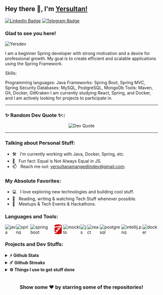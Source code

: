 ## Hey there 👋, I'm [Yersultan!](https://github.com/Yersdev/)

[![Linkedin Badge](https://img.shields.io/badge/-LinkedIn-0e76a8?style=flat-square&logo=Linkedin&logoColor=white)](https://linkedin.com/in/YersDev)
[![Telegram Badge](https://img.shields.io/badge/-Telegram-0e76a8?style=flat-square&logo=Telegram&logoColor=white)](https://t.me/Best0fWest)

### Glad to see you here! 
<p align="left"> <img src="https://komarev.com/ghpvc/?username=YersDev&label=Profile%20views&color=0e75b6&style=flat" alt="Yersdev" /> </p>
I am a beginner Spring developer with strong motivation and a desire for professional growth. My goal is to create efficient and scalable applications using the Spring Framework.

Skills:

Programming languages: Java
Frameworks: Spring Boot, Spring MVC, Spring Security
Databases: MySQL, PostgreSQL, MongoDb
Tools: Maven, Git, Docker, GitKraken
I am currently studying React, Spring, and Docker, and I am actively looking for projects to participate in.


<hr>
<h3 align="left">✨ Random Dev Quote ✨::</h3>
<p align="center">
  <img src="https://quotes-github-readme.vercel.app/api?type=horizontal&theme=dark" alt="Dev Quote" />
</p>
<hr>


### Talking about Personal Stuff:

- 🛠 &nbsp; I’m currently working with Java, Docker, Spring, etc.
- 👾 &nbsp; Fun fact: Equal is Not Always Equal in JS.
- 📫 &nbsp; Reach me out: yersultanamangedlindev@gmail.com.

### My Absolute Favorites:

- 💻 &nbsp; I love exploring new technologies and building cool stuff.
- 📰 &nbsp; Reading, writing & watching Tech Stuff whenever possible.
- 🍕 &nbsp; Meetups & Tech Events & Hackathons.

### Languages and Tools:

<div style="display: flex; flex-wrap: nowrap;">
    <img height="32" src="https://raw.githubusercontent.com/marwin1991/profile-technology-icons/refs/heads/main/icons/java.png" alt="java">
    <img height="32" src="https://raw.githubusercontent.com/marwin1991/profile-technology-icons/refs/heads/main/icons/spring.png" alt="spring">
    <img height="32" src="https://raw.githubusercontent.com/marwin1991/profile-technology-icons/refs/heads/main/icons/spring_boot.png" alt="spring boot">
    <img height="32" src="https://raw.githubusercontent.com/marwin1991/profile-technology-icons/refs/heads/main/icons/flyway.png" alt="flyway">
    <img height="32" src="https://raw.githubusercontent.com/marwin1991/profile-technology-icons/refs/heads/main/icons/mocikto.png" alt="mockito">
    <img height="32" src="https://raw.githubusercontent.com/marwin1991/profile-technology-icons/refs/heads/main/icons/javascript.png" alt="js">
    <img height="32" src="https://raw.githubusercontent.com/marwin1991/profile-technology-icons/refs/heads/main/icons/react.png" alt="react">
    <img height="32" src="https://raw.githubusercontent.com/marwin1991/profile-technology-icons/refs/heads/main/icons/postgresql.png" alt="postgresql">
    <img height="32" src="https://raw.githubusercontent.com/marwin1991/profile-technology-icons/refs/heads/main/icons/intellij.png" alt="intellij.png">
    <img height="32" src="https://raw.githubusercontent.com/marwin1991/profile-technology-icons/refs/heads/main/icons/docker.png" alt="docker">
</div>



### Projects and Dev Stuffs:

<details>
  <summary><b>⚡ Github Stats</b></summary>

  <br />
  <img height="180em" src="https://github-readme-stats.vercel.app/api?username=Yersdev&show_icons=true&hide_border=true&&count_private=true&include_all_commits=true" />
  <img height="180em" src="https://github-readme-stats.vercel.app/api/top-langs/?username=Yersdev&exclude_repo=KNN-Image-Classification&show_icons=true&hide_border=true&layout=compact&langs_count=8"/>
</details>

<details>
  <summary><b>☄️ Github Streaks</b></summary>

  <br />
  <img src="https://streak-stats.demolab.com/?user=Yersdev" alt="GitHub Streak" />

</details>


<details>
  <br />
  <summary><b>⚙️ Things I use to get stuff done</b></summary>
  	<ul>
  	    <li><b>OS:</b> Windows 11</li>
	    <li><b>Laptop: </b> ASUS Tuf Gaming</li>
  	    <li><b>Browser: </b> Chrome & Edge</li>
	    <li><b>Code Editor:</b> IntelliJ - The best editor out there</li>
 	    <li><b>Other Tools:</b> Postman, Obsidian, VsCode, GitKraken and ChatGpt</li>
	</ul>
</details>

#

<div align="center">

### Show some ❤️ by starring some of the repositories!

</div>

